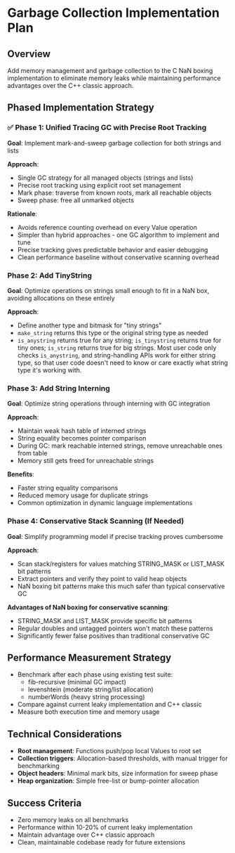 # Garbage Collection Implementation Plan

## Overview
Add memory management and garbage collection to the C NaN boxing implementation to eliminate memory leaks while maintaining performance advantages over the C++ classic approach.

## Phased Implementation Strategy

### ✅ Phase 1: Unified Tracing GC with Precise Root Tracking
**Goal**: Implement mark-and-sweep garbage collection for both strings and lists

**Approach**:
- Single GC strategy for all managed objects (strings and lists)
- Precise root tracking using explicit root set management
- Mark phase: traverse from known roots, mark all reachable objects
- Sweep phase: free all unmarked objects

**Rationale**:
- Avoids reference counting overhead on every Value operation
- Simpler than hybrid approaches - one GC algorithm to implement and tune
- Precise tracking gives predictable behavior and easier debugging
- Clean performance baseline without conservative scanning overhead

### Phase 2: Add TinyString
**Goal**: Optimize operations on strings small enough to fit in a NaN box, avoiding allocations on these entirely

**Approach**:
- Define another type and bitmask for "tiny strings"
- `make_string` returns this type or the original string type as needed
- `is_anystring` returns true for any string; `is_tinystring` returns true for tiny ones; `is_string` returns true for big strings.  Most user code only checks `is_anystring`, and string-handling APIs work for either string type, so that user code doesn't need to know or care exactly what string type it's working with.

### Phase 3: Add String Interning
**Goal**: Optimize string operations through interning with GC integration

**Approach**:
- Maintain weak hash table of interned strings
- String equality becomes pointer comparison
- During GC: mark reachable interned strings, remove unreachable ones from table
- Memory still gets freed for unreachable strings

**Benefits**:
- Faster string equality comparisons
- Reduced memory usage for duplicate strings
- Common optimization in dynamic language implementations

### Phase 4: Conservative Stack Scanning (If Needed)
**Goal**: Simplify programming model if precise tracking proves cumbersome

**Approach**:
- Scan stack/registers for values matching STRING_MASK or LIST_MASK bit patterns
- Extract pointers and verify they point to valid heap objects
- NaN boxing bit patterns make this much safer than typical conservative GC

**Advantages of NaN boxing for conservative scanning**:
- STRING_MASK and LIST_MASK provide specific bit patterns
- Regular doubles and untagged pointers won't match these patterns
- Significantly fewer false positives than traditional conservative GC

## Performance Measurement Strategy
- Benchmark after each phase using existing test suite:
  - fib-recursive (minimal GC impact)
  - levenshtein (moderate string/list allocation)  
  - numberWords (heavy string processing)
- Compare against current leaky implementation and C++ classic
- Measure both execution time and memory usage

## Technical Considerations
- **Root management**: Functions push/pop local Values to root set
- **Collection triggers**: Allocation-based thresholds, with manual trigger for benchmarking
- **Object headers**: Minimal mark bits, size information for sweep phase
- **Heap organization**: Simple free-list or bump-pointer allocation

## Success Criteria
- Zero memory leaks on all benchmarks
- Performance within 10-20% of current leaky implementation
- Maintain advantage over C++ classic approach
- Clean, maintainable codebase ready for future extensions